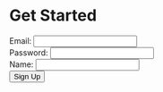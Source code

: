 # Get Started

<form id="loginForm" action="https://frq.dtsivkovski.tk/api/person/post" method="post">
    <label for="email">Email:</label>
    <input type="email" id="email" name="email" required><br>
    <label for="password">Password:</label>
    <input type="password" id="password" name="password" required><br>
    <label for="name">Name:</label>
    <input type="text" id="name" name="name" required><br>
    <button class="button" value="Sign Up" onclick="submitForm()">Sign Up</button>
</form>

<script>
    function submitForm() {
        $.post("https://frq.dtsivkovski.tk/api/person/post", $("#loginForm").serialize(), function(data) {
            console.log(data);
        });
    }
</script>